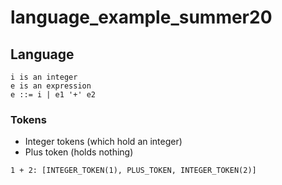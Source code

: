 # language_example_summer20

## Language ##

```
i is an integer
e is an expression
e ::= i | e1 '+' e2
```

### Tokens ###

- Integer tokens (which hold an integer)
- Plus token (holds nothing)

```
1 + 2: [INTEGER_TOKEN(1), PLUS_TOKEN, INTEGER_TOKEN(2)]
```
